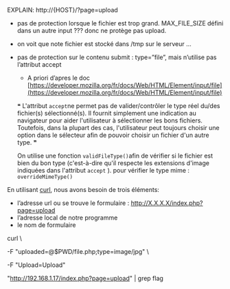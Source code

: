 EXPLAIN: http://{HOST}/?page=upload
- pas de protection lorsque le fichier est trop grand. MAX_FILE_SIZE défini dans un autre input ??? donc ne protège pas upload.
- on voit que note fichier est stocké dans /tmp sur le serveur …
- pas de protection sur le contenu submit : type=”file”, mais n’utilise pas l’attribut accept
    - A priori d’apres le doc [https://developer.mozilla.org/fr/docs/Web/HTML/Element/input/file](https://developer.mozilla.org/fr/docs/Web/HTML/Element/input/file)
    
    ❝ L'attribut `accept`ne permet pas de valider/contrôler le type réel du/des fichier(s) sélectionné(s). Il fournit simplement une indication au navigateur pour aider l'utilisateur à sélectionner les bons fichiers. Toutefois, dans la plupart des cas, l'utilisateur peut toujours choisir une option dans le sélecteur afin de pouvoir choisir un fichier d'un autre type. ❞
    
    On utilise une fonction `validFileType()`afin de vérifier si le fichier est bien du bon type (c'est-à-dire qu'il respecte les extensions d'image indiquées dans l'attribut `accept`
    ). pour vérifier le type mime : `overrideMimeType()`
    

En utilisant [curl](https://curl.se/docs/manpage.html), nous avons besoin de trois éléments:

- l’adresse url ou se trouve le formulaire : http://X.X.X.X/index.php?page=upload
- l’adresse local de notre programme
- le nom de formulaire

curl \ 

-F "uploaded=@$PWD/file.php;type=image/jpg" \

-F "Upload=Upload" 

"http://192.168.1.17/index.php?page=upload" | grep flag
